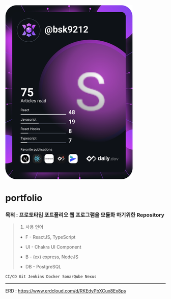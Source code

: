 <a href="https://app.daily.dev/bsk9212"><img src="https://github.com/Songchanheum/portfolio/blob/main/devcard.svg" width="400" alt="Song Chan's Dev Card"/></a>

# portfolio
### 목적 : 프로토타입 포트폴리오 웹 프로그램을 모듈화 하기위한 Repository

> 1. 사용 언어
> 
> - F - ReactJS, TypeScript
>     
> - UI - Chakra UI Component
>     
> - B - (ex) express, NodeJS
>     
> - DB - PostgreSQL

    CI/CD Git Jenkins Docker SonarQube Nexus


<hr/>

ERD : https://www.erdcloud.com/d/RKEdyPbXCux8Ex8ps

